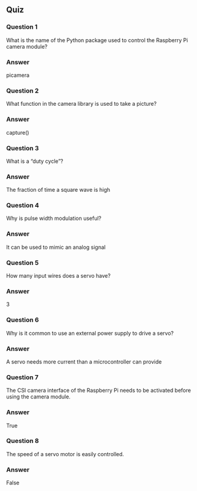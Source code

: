 ## Quiz

### Question 1

What is the name of the Python package used to control the Raspberry Pi camera module?

### Answer

picamera

### Question 2

What function in the camera library is used to take a picture?

### Answer

capture()

### Question 3

What is a “duty cycle”?

### Answer

The fraction of time a square wave is high

### Question 4

Why is pulse width modulation useful?

### Answer

It can be used to mimic an analog signal

### Question 5

How many input wires does a servo have?

### Answer

3

### Question 6

Why is it common to use an external power supply to drive a servo?

### Answer

A servo needs more current than a microcontroller can provide

### Question 7

The CSI camera interface of the Raspberry Pi needs to be activated before using the camera module.

### Answer

True

### Question 8

The speed of a servo motor is easily controlled.

### Answer

False
